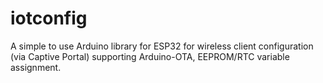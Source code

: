 # iotconfig
A simple to use Arduino library for ESP32 for wireless client configuration (via Captive Portal) supporting Arduino-OTA, EEPROM/RTC variable assignment.
